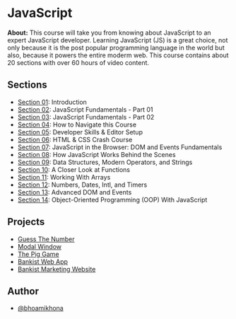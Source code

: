 # JavaScript

**About:** This course will take you from knowing about JavaScript to an expert JavaScript developer. Learning JavaScript (JS) is a great choice, not only because it is the post popular programming language in the world but also, because it powers the entire moderm web. This course contains about 20 sections with over 60 hours of video content.

## Sections

- [Section 01](./Section%2001): Introduction
- [Section 02](./Section%2002): JavaScript Fundamentals - Part 01
- [Section 03](./Section%2003): JavaScript Fundamentals - Part 02
- [Section 04](./Section%2004): How to Navigate this Course
- [Section 05](./Section%2005): Developer Skills & Editor Setup
- [Section 06](./Section%2006): HTML & CSS Crash Course
- [Section 07](./Section%2007): JavaScript in the Browser: DOM and Events Fundamentals
- [Section 08](./Section%2008): How JavaScript Works Behind the Scenes
- [Section 09](./Section%2009): Data Structures, Modern Operators, and Strings
- [Section 10](./Section%2010): A Closer Look at Functions
- [Section 11](./Section%2011): Working With Arrays
- [Section 12](./Section%2012): Numbers, Dates, Intl, and Timers
- [Section 13](./Section%2013): Advanced DOM and Events
- [Section 14](./Section%2014): Object-Oriented Programming (OOP) With JavaScript

## Projects

- [Guess The Number](https://bhoamikhona.github.io/javascript/Section%2007/Guess%20The%20Number/index.html)
- [Modal Window](https://bhoamikhona.github.io/javascript/Section%2007/Modal%20Window/index.html)
- [The Pig Game](https://bhoamikhona.github.io/javascript/Section%2007/The%20Pig%20Game/index.html)
- [Bankist Web App](https://bhoamikhona.github.io/javascript/Section%2012/index.html)
- [Bankist Marketing Website](https://bhoamikhona.github.io/javascript/Section%2013/index.html)

## Author

- [@bhoamikhona](https://github.com/bhoamikhona)
